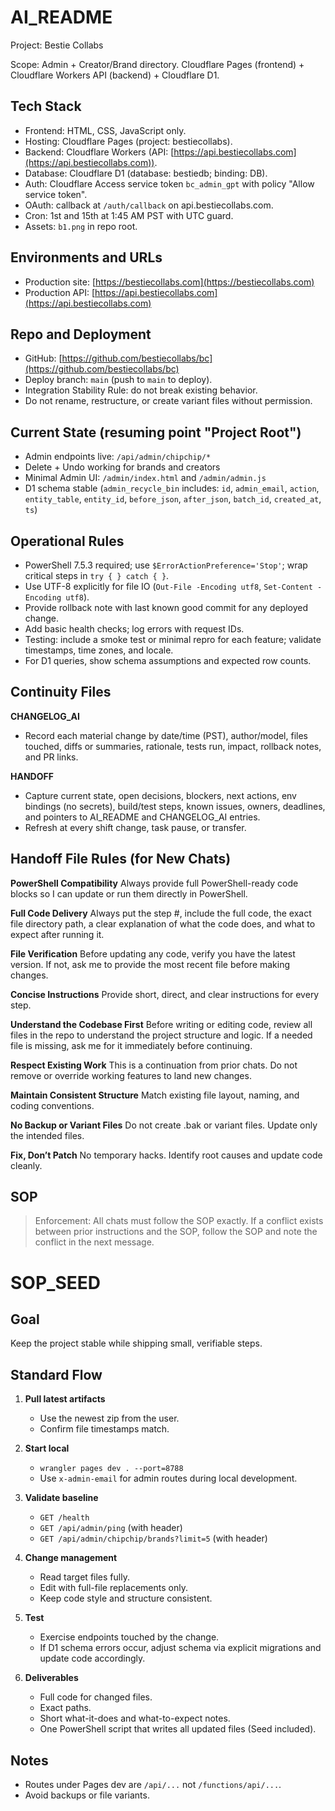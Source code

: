 # AI_README

Project: Bestie Collabs

Scope: Admin + Creator/Brand directory. Cloudflare Pages (frontend) + Cloudflare Workers API (backend) + Cloudflare D1.

## Tech Stack

* Frontend: HTML, CSS, JavaScript only.
* Hosting: Cloudflare Pages (project: bestiecollabs).
* Backend: Cloudflare Workers (API: [https://api.bestiecollabs.com](https://api.bestiecollabs.com)).
* Database: Cloudflare D1 (database: bestiedb; binding: DB).
* Auth: Cloudflare Access service token `bc_admin_gpt` with policy "Allow service token".
* OAuth: callback at `/auth/callback` on api.bestiecollabs.com.
* Cron: 1st and 15th at 1:45 AM PST with UTC guard.
* Assets: `b1.png` in repo root.

## Environments and URLs

* Production site: [https://bestiecollabs.com](https://bestiecollabs.com)
* Production API: [https://api.bestiecollabs.com](https://api.bestiecollabs.com)

## Repo and Deployment

* GitHub: [https://github.com/bestiecollabs/bc](https://github.com/bestiecollabs/bc)
* Deploy branch: `main` (push to `main` to deploy).
* Integration Stability Rule: do not break existing behavior.
* Do not rename, restructure, or create variant files without permission.

## Current State (resuming point "Project Root")

* Admin endpoints live: `/api/admin/chipchip/*`
* Delete + Undo working for brands and creators
* Minimal Admin UI: `/admin/index.html` and `/admin/admin.js`
* D1 schema stable (`admin_recycle_bin` includes: `id`, `admin_email`, `action`, `entity_table`, `entity_id`, `before_json`, `after_json`, `batch_id`, `created_at`, `ts`)

## Operational Rules

* PowerShell 7.5.3 required; use `$ErrorActionPreference='Stop'`; wrap critical steps in `try { } catch { }`.
* Use UTF-8 explicitly for file IO (`Out-File -Encoding utf8`, `Set-Content -Encoding utf8`).
* Provide rollback note with last known good commit for any deployed change.
* Add basic health checks; log errors with request IDs.
* Testing: include a smoke test or minimal repro for each feature; validate timestamps, time zones, and locale.
* For D1 queries, show schema assumptions and expected row counts.

## Continuity Files

**CHANGELOG_AI**

* Record each material change by date/time (PST), author/model, files touched, diffs or summaries, rationale, tests run, impact, rollback notes, and PR links.

**HANDOFF**

* Capture current state, open decisions, blockers, next actions, env bindings (no secrets), build/test steps, known issues, owners, deadlines, and pointers to AI_README and CHANGELOG_AI entries.
* Refresh at every shift change, task pause, or transfer.

## Handoff File Rules (for New Chats)

**PowerShell Compatibility**
Always provide full PowerShell-ready code blocks so I can update or run them directly in PowerShell.

**Full Code Delivery**
Always put the step #, include the full code, the exact file directory path, a clear explanation of what the code does, and what to expect after running it.

**File Verification**
Before updating any code, verify you have the latest version. If not, ask me to provide the most recent file before making changes.

**Concise Instructions**
Provide short, direct, and clear instructions for every step.

**Understand the Codebase First**
Before writing or editing code, review all files in the repo to understand the project structure and logic. If a needed file is missing, ask me for it immediately before continuing.

**Respect Existing Work**
This is a continuation from prior chats. Do not remove or override working features to land new changes.

**Maintain Consistent Structure**
Match existing file layout, naming, and coding conventions.

**No Backup or Variant Files**
Do not create .bak or variant files. Update only the intended files.

**Fix, Don’t Patch**
No temporary hacks. Identify root causes and update code cleanly.

## SOP
> Enforcement: All chats must follow the SOP exactly. If a conflict exists between prior instructions and the SOP, follow the SOP and note the conflict in the next message.
# SOP_SEED

## Goal
Keep the project stable while shipping small, verifiable steps.

## Standard Flow

1) **Pull latest artifacts**
   - Use the newest zip from the user.
   - Confirm file timestamps match.

2) **Start local**
   - `wrangler pages dev . --port=8788`
   - Use `x-admin-email` for admin routes during local development.

3) **Validate baseline**
   - `GET /health`
   - `GET /api/admin/ping` (with header)
   - `GET /api/admin/chipchip/brands?limit=5` (with header)

4) **Change management**
   - Read target files fully.
   - Edit with full-file replacements only.
   - Keep code style and structure consistent.

5) **Test**
   - Exercise endpoints touched by the change.
   - If D1 schema errors occur, adjust schema via explicit migrations and update code accordingly.

6) **Deliverables**
   - Full code for changed files.
   - Exact paths.
   - Short what-it-does and what-to-expect notes.
   - One PowerShell script that writes all updated files (Seed included).

## Notes
- Routes under Pages dev are `/api/...` not `/functions/api/...`.
- Avoid backups or file variants.

